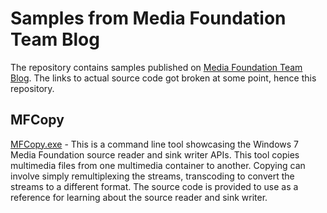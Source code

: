# Samples from Media Foundation Team Blog

The repository contains samples published on [Media Foundation Team Blog](https://blogs.msdn.microsoft.com/mf). The links to actual source code got broken at some point, hence this repository.

## MFCopy

[MFCopy.exe](https://blogs.msdn.microsoft.com/mf/2009/12/16/mfcopy/) - This is a command line tool showcasing the Windows 7 Media Foundation source reader and sink writer APIs. This tool copies multimedia files from one multimedia container to another. Copying can involve simply remultiplexing the streams, transcoding to convert the streams to a different format. The source code is provided to use as a reference for learning about the source reader and sink writer.
